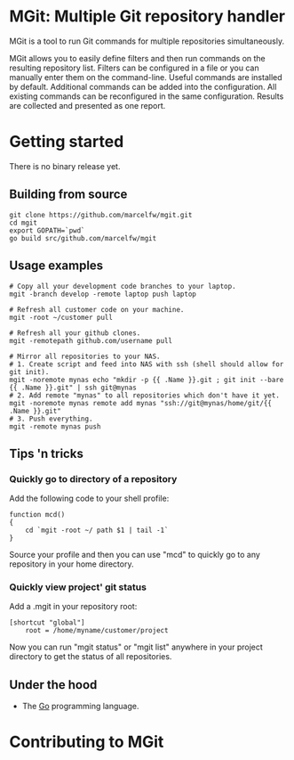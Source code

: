 MGit: Multiple Git repository handler
=====================================

MGit is a tool to run Git commands for multiple repositories simultaneously.

MGit allows you to easily define filters and then run commands on the resulting repository list. Filters can be
configured in a file or you can manually enter them on the command-line.
Useful commands are installed by default. Additional commands can be added into the configuration. All existing
commands can be reconfigured in the same configuration.
Results are collected and presented as one report.

Getting started
===============

There is no binary release yet.


Building from source
--------------------

    git clone https://github.com/marcelfw/mgit.git
    cd mgit
    export GOPATH=`pwd`
    go build src/github.com/marcelfw/mgit


Usage examples
--------------

    # Copy all your development code branches to your laptop.
    mgit -branch develop -remote laptop push laptop

    # Refresh all customer code on your machine.
    mgit -root ~/customer pull

    # Refresh all your github clones.
    mgit -remotepath github.com/username pull

    # Mirror all repositories to your NAS.
    # 1. Create script and feed into NAS with ssh (shell should allow for git init).
    mgit -noremote mynas echo "mkdir -p {{ .Name }}.git ; git init --bare {{ .Name }}.git" | ssh git@mynas
    # 2. Add remote "mynas" to all repositories which don't have it yet.
    mgit -noremote mynas remote add mynas "ssh://git@mynas/home/git/{{ .Name }}.git"
    # 3. Push everything.
    mgit -remote mynas push

Tips 'n tricks
--------------

### Quickly go to directory of a repository

Add the following code to your shell profile:

    function mcd()
    {
        cd `mgit -root ~/ path $1 | tail -1`
    }

Source your profile and then you can use "mcd" to quickly go to any repository in your home directory.

### Quickly view project' git status

Add a .mgit in your repository root:

    [shortcut "global"]
        root = /home/myname/customer/project

Now you can run "mgit status" or "mgit list" anywhere in your project directory to get the status of all repositories.


Under the hood
--------------

* The [Go](http://golang.org) programming language.

Contributing to MGit
====================

